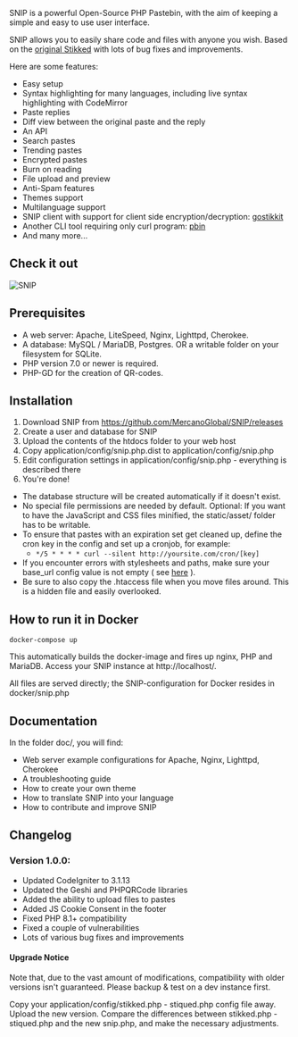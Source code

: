 SNIP is a powerful Open-Source PHP Pastebin, with the aim of keeping a simple and easy to use user interface.

SNIP allows you to easily share code and files with anyone you wish. Based on the [original Stikked](https://github.com/claudehohl/Stikked) with lots of bug fixes and improvements.

Here are some features:

* Easy setup
* Syntax highlighting for many languages, including live syntax highlighting with CodeMirror
* Paste replies
* Diff view between the original paste and the reply
* An API
* Search pastes
* Trending pastes
* Encrypted pastes
* Burn on reading
* File upload and preview
* Anti-Spam features
* Themes support
* Multilanguage support
* SNIP client with support for client side encryption/decryption: [gostikkit](https://github.com/tcolgate/gostikkit)
* Another CLI tool requiring only curl program: [pbin](https://github.com/glensc/pbin)
* And many more...


Check it out
------------

<img src="https://raw.githubusercontent.com/MercanoGlobal/SNIP/main/doc/snip_demo.png" alt="SNIP"></a>


Prerequisites
-------------

* A web server: Apache, LiteSpeed, Nginx, Lighttpd, Cherokee.
* A database: MySQL / MariaDB, Postgres. OR a writable folder on your filesystem for SQLite.
* PHP version 7.0 or newer is required.
* PHP-GD for the creation of QR-codes.


Installation
------------

1. Download SNIP from https://github.com/MercanoGlobal/SNIP/releases
2. Create a user and database for SNIP
3. Upload the contents of the htdocs folder to your web host
4. Copy application/config/snip.php.dist to application/config/snip.php
5. Edit configuration settings in application/config/snip.php - everything is described there
6. You're done!

* The database structure will be created automatically if it doesn't exist.
* No special file permissions are needed by default. Optional: If you want to have the JavaScript and CSS files minified, the static/asset/ folder has to be writable.
* To ensure that pastes with an expiration set get cleaned up, define the cron key in the config and set up a cronjob, for example:
  * `*/5 * * * * curl --silent http://yoursite.com/cron/[key]`
* If you encounter errors with stylesheets and paths, make sure your base_url config value is not empty ( see [here](https://codeigniter.com/userguide3/installation/upgrade_3113.html) ).
* Be sure to also copy the .htaccess file when you move files around. This is a hidden file and easily overlooked.


How to run it in Docker
-----------------------

    docker-compose up

This automatically builds the docker-image and fires up nginx, PHP and MariaDB. Access your SNIP instance at http://localhost/.

All files are served directly; the SNIP-configuration for Docker resides in docker/snip.php


Documentation
-------------

In the folder doc/, you will find:

* Web server example configurations for Apache, Nginx, Lighttpd, Cherokee
* A troubleshooting guide
* How to create your own theme
* How to translate SNIP into your language
* How to contribute and improve SNIP


Changelog
---------

### Version 1.0.0:

* Updated CodeIgniter to 3.1.13
* Updated the Geshi and PHPQRCode libraries
* Added the ability to upload files to pastes
* Added JS Cookie Consent in the footer
* Fixed PHP 8.1+ compatibility
* Fixed a couple of vulnerabilities
* Lots of various bug fixes and improvements

#### Upgrade Notice

Note that, due to the vast amount of modifications, compatibility with older versions isn't guaranteed. Please backup & test on a dev instance first.

Copy your application/config/stikked.php - stiqued.php config file away. Upload the new version. Compare the differences between stikked.php - stiqued.php and the new snip.php, and make the necessary adjustments.
